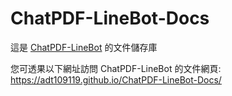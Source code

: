 # ChatPDF-LineBot-Docs

這是 [ChatPDF-LineBot](https://github.com/ADT109119/ChatPDF-LineBot) 的文件儲存庫

您可透果以下網址訪問 ChatPDF-LineBot 的文件網頁:  
https://adt109119.github.io/ChatPDF-LineBot-Docs/
